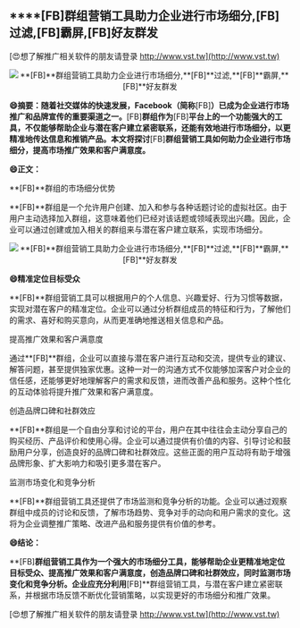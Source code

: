 ## ****[FB]**群组营销工具助力企业进行市场细分,**[FB]**过滤,**[FB]**霸屏,**[FB]**好友群发**

[😍想了解推广相关软件的朋友请登录 http://www.vst.tw](http://www.vst.tw)

 <center><img src="https://vst.tw/MP4/tuiguang/png/6.png" alt="**[FB]**群组营销工具助力企业进行市场细分,**[FB]**过滤,**[FB]**霸屏,**[FB]**好友群发"></center>

**😄摘要：随着社交媒体的快速发展，Facebook（简称**[FB]**）已成为企业进行市场推广和品牌宣传的重要渠道之一。**[FB]**群组作为**[FB]**平台上的一个功能强大的工具，不仅能够帮助企业与潜在客户建立紧密联系，还能有效地进行市场细分，以更精准地传达信息和推销产品。本文将探讨**[FB]**群组营销工具如何助力企业进行市场细分，提高市场推广效果和客户满意度。**

**😄正文：**

**[FB]**群组的市场细分优势

**[FB]**群组是一个允许用户创建、加入和参与各种话题讨论的虚拟社区。由于用户主动选择加入群组，这意味着他们已经对该话题或领域表现出兴趣。因此，企业可以通过创建或加入相关的群组来与潜在客户建立联系，实现市场细分。

 <center><img src="https://vst.tw/MP4/tuiguang/png/2.png" alt="**[FB]**群组营销工具助力企业进行市场细分,**[FB]**过滤,**[FB]**霸屏,**[FB]**好友群发"></center>

**😄精准定位目标受众**

**[FB]**群组营销工具可以根据用户的个人信息、兴趣爱好、行为习惯等数据，实现对潜在客户的精准定位。企业可以通过分析群组成员的特征和行为，了解他们的需求、喜好和购买意向，从而更准确地推送相关信息和产品。

提高推广效果和客户满意度

通过**[FB]**群组，企业可以直接与潜在客户进行互动和交流，提供专业的建议、解答问题，甚至提供独家优惠。这种一对一的沟通方式不仅能够加深客户对企业的信任感，还能够更好地理解客户的需求和反馈，进而改善产品和服务。这种个性化的互动体验将提升推广效果和客户满意度。

创造品牌口碑和社群效应

**[FB]**群组是一个自由分享和讨论的平台，用户在其中往往会主动分享自己的购买经历、产品评价和使用心得。企业可以通过提供有价值的内容、引导讨论和鼓励用户分享，创造良好的品牌口碑和社群效应。这些正面的用户互动将有助于增强品牌形象、扩大影响力和吸引更多潜在客户。

监测市场变化和竞争分析

**[FB]**群组营销工具还提供了市场监测和竞争分析的功能。企业可以通过观察群组中成员的讨论和反馈，了解市场趋势、竞争对手的动向和用户需求的变化。这将为企业调整推广策略、改进产品和服务提供有价值的参考。

**😄结论：**

**[FB]**群组营销工具作为一个强大的市场细分工具，能够帮助企业更精准地定位目标受众、提高推广效果和客户满意度，创造品牌口碑和社群效应，同时监测市场变化和竞争分析。企业应充分利用**[FB]**群组营销工具，与潜在客户建立紧密联系，并根据市场反馈不断优化营销策略，以实现更好的市场细分和推广效果。

[😍想了解推广相关软件的朋友请登录 http://www.vst.tw](http://www.vst.tw)




